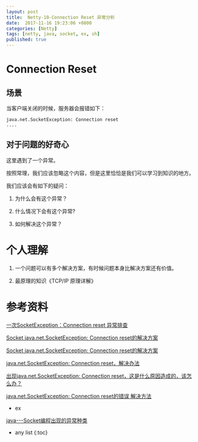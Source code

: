 ```yaml
---
layout: post
title:  Netty-10-Connection Reset 异常分析
date:  2017-11-16 19:23:06 +0800
categories: [Netty]
tags: [netty, java, socket, ex, sh]
published: true
---
```


# Connection Reset

## 场景

当客户端关闭的时候，服务器会报错如下：

```
java.net.SocketException: Connection reset
....
```

## 对于问题的好奇心

这里遇到了一个异常。

按照常理，我们应该忽略这个内容，但是这里恰恰是我们可以学习到知识的地方。

我们应该会有如下的疑问：

1. 为什么会有这个异常？

2. 什么情况下会有这个异常?

3. 如何解决这个异常？

# 个人理解

1. 一个问题可以有多个解决方案，有时候问题本身比解决方案还有价值。

2. 最原理的知识《TCP/IP 原理详解》

# 参考资料

[一次SocketException：Connection reset 异常排查](https://www.cnblogs.com/shoren/p/httpclient-connectionreset.html)

[Socket java.net.SocketException: Connection reset的解决方案](https://blog.csdn.net/a718515028/article/details/79078508)

[Socket java.net.SocketException: Connection reset的解决方案](https://blog.csdn.net/qq_38339561/article/details/84887663)

[java.net.SocketException: Connection reset，解决办法](http://www.imooc.com/qadetail/288048)

[出现java.net.SocketException: Connection reset，这是什么原因造成的，该怎么办？](http://ask.zol.com.cn/q/2100015.html)

[java.net.SocketException: Connection reset的错误 解决方法](https://www.2cto.com/kf/201801/715675.html)

- ex

[java---Socket编程出现的异常种类](https://www.cnblogs.com/w-wfy/p/6415840.html)

* any list
{:toc}

